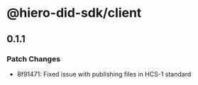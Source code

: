 # @hiero-did-sdk/client

## 0.1.1

### Patch Changes

- 8f91471: Fixed issue with publishing files in HCS-1 standard
